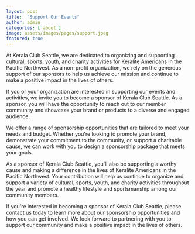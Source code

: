 ```yaml
---
layout: post
title:  "Support Our Events"
author: admin
categories: [ about ]
image: assets/images/pages/support.jpeg
featured: true
---
```


At Kerala Club Seattle, we are dedicated to organizing and supporting cultural, sports, youth, and charity activities for Keralite Americans in the Pacific Northwest. As a non-profit organization, we rely on the generous support of our sponsors to help us achieve our mission and continue to make a positive impact in the lives of others.

If you or your organization are interested in supporting our events and activities, we invite you to become a sponsor of Kerala Club Seattle. As a sponsor, you will have the opportunity to reach out to our member community and showcase your brand or products to a diverse and engaged audience.

We offer a range of sponsorship opportunities that are tailored to meet your needs and budget. Whether you're looking to promote your brand, demonstrate your commitment to the community, or support a charitable cause, we can work with you to design a sponsorship package that meets your goals.

As a sponsor of Kerala Club Seattle, you'll also be supporting a worthy cause and making a difference in the lives of Keralite Americans in the Pacific Northwest. Your contribution will help us continue to organize and support a variety of cultural, sports, youth, and charity activities throughout the year and promote a healthy lifestyle and sportsmanship among our community members.

If you're interested in becoming a sponsor of Kerala Club Seattle, please contact us today to learn more about our sponsorship opportunities and how you can get involved. We look forward to partnering with you to support our community and make a positive impact in the lives of others.